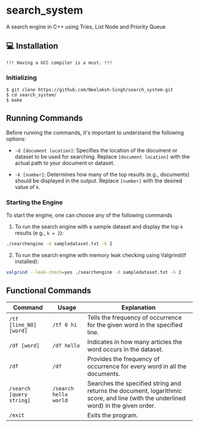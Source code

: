 # search_system
A search engine in C++ using Tries, List Node and Priority Queue

## 💻 Installation

`!!! Having a GCC compiler is a must. !!!` <br>

### Initializing

```console
$ git clone https://github.com/Neelaksh-Singh/search_system.git
$ cd search_system/
$ make
```

## Running Commands

Before running the commands, it's important to understand the following options:

- `-d [document location]`: Specifies the location of the document or dataset to be used for searching. Replace `[document location]` with the actual path to your document or dataset.

- `-k [number]`: Determines how many of the top results (e.g., documents) should be displayed in the output. Replace `[number]` with the desired value of `k`.

### Starting the Engine

To start the engine, one can choose any of the following commands

1) To run the search engine with a sample dataset and display the top `k` results (e.g., `k = 2`):
```bash
./searchengine -d sampledataset.txt -k 2
```

2) To run the search engine with memory leak checking using Valgrind(if installed):
```bash
valgrind --leak-check=yes ./searchengine -d sampledataset.txt -k 2
```

## Functional Commands

| Command                | Usage              | Explanation                                       |
|------------------------|--------------------|---------------------------------------------------|
| `/tf [line_NO] [word]` | `/tf 0 hi`         | Tells the frequency of occurrence for the given word in the specified line. |
| `/df [word]`           | `/df hello`        | Indicates in how many articles the word occurs in the dataset. |
| `/df`                  | `/df`              | Provides the frequency of occurrence for every word in all the documents. |
| `/search [query string]` | `/search hello world` | Searches the specified string and returns the document, logarithmic score, and line (with the underlined word) in the given order. |
| `/exit`                |                    | Exits the program. |


